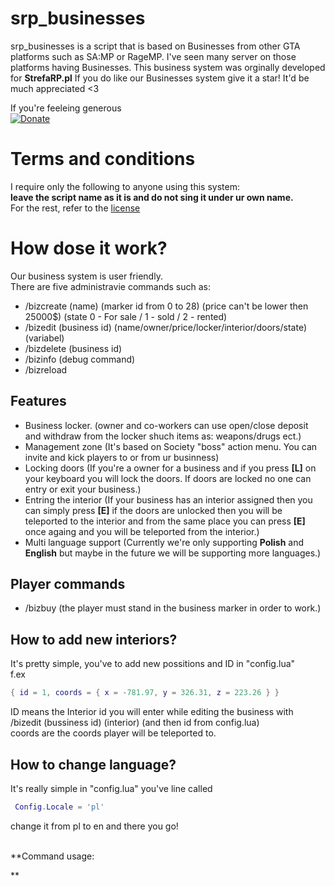 # srp_businesses
srp_businesses is a script that is based on Businesses from other GTA platforms such as SA:MP or RageMP. I've seen many server on those platforms having Businesses.
This business system was orginally developed for **StrefaRP.pl** If you do like our Businesses system give it a star! It'd be much appreciated <3

If you're feeleing generous<br>
<a href="https://paypal.me/pools/c/8g4D2PWQCG" rel="nofollow"><img src="https://camo.githubusercontent.com/d5d24e33e2f4b6fe53987419a21b203c03789a8f/68747470733a2f2f696d672e736869656c64732e696f2f62616467652f446f6e6174652d50617950616c2d677265656e2e737667" alt="Donate" data-canonical-src="https://img.shields.io/badge/Donate-PayPal-green.svg" style="max-width:100%;"></a>

# Terms and conditions
I require only the following to anyone using this system:<br> **leave the script name as it is and do not sing it under ur own name.**
<br>For the rest, refer to the [license](https://github.com/Ezi2k/srp_businesses/blob/master/docs/LICENSE)

# How dose it work?
Our business system is user friendly.<br>
There are five administravie commands such as:
- /bizcreate (name) (marker id from 0 to 28) (price can't be lower then 25000$) (state 0 - For sale / 1 - sold / 2 - rented)
- /bizedit (business id) (name/owner/price/locker/interior/doors/state) (variabel)
- /bizdelete (business id)
- /bizinfo (debug command)
- /bizreload

## Features
- Business locker. (owner and co-workers can use open/close deposit and withdraw from the locker shuch items as: weapons/drugs ect.)
- Management zone (It's based on Society "boss" action menu. You can invite and kick players to or from ur businness)
- Locking doors (If you're a owner for a business and if you press **[L]** on your keyboard you will lock the doors. If doors are locked no one can entry or exit your business.)
- Entring the interior (If your business has an interior assigned then you can simply press **[E]** if the doors are unlocked then you will be teleported to the interior and from the same place you can press **[E]** once againg and you will be teleported from the interior.)
- Multi language support (Currently we're only supporting **Polish** and **English** but maybe in the future we will be supporting more languages.)

## Player commands
- /bizbuy (the player must stand in the business marker in order to work.)

## How to add new interiors?
It's pretty simple, you've to add new possitions and ID in "config.lua"<br> 
f.ex
```lua
{ id = 1, coords = { x = -781.97, y = 326.31, z = 223.26 } }
``` 
ID means the Interior id you will enter while editing the business with /bizedit (bussiness id) (interior) (and then id from config.lua)
<br>
coords are the coords player will be teleported to.

## How to change language?
It's really simple in "config.lua" you've line called 
```lua
 Config.Locale = 'pl'
``` 
change it from pl to en and there you go!

<br>
**Command usage:

**
